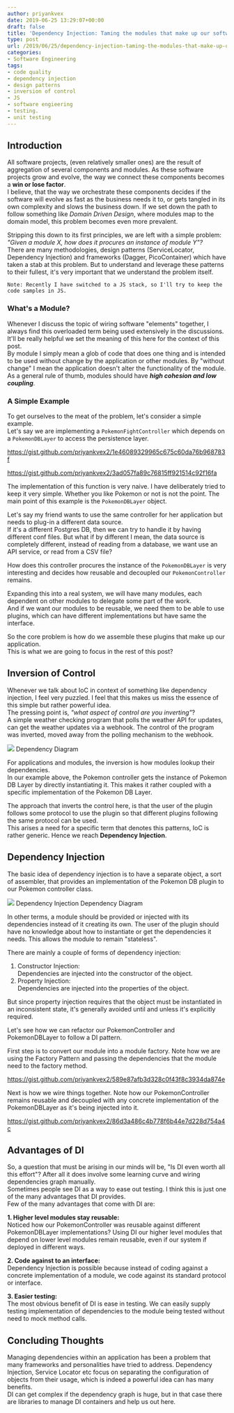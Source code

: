 ```yaml
---
author: priyankvex
date: 2019-06-25 13:29:07+00:00
draft: false
title: 'Dependency Injection: Taming the modules that make up our software.'
type: post
url: /2019/06/25/dependency-injection-taming-the-modules-that-make-up-our-software/
categories:
- Software Engineering
tags:
- code quality
- dependency injection
- design patterns
- inversion of control
- JS
- software engieering
- testing.
- unit testing
---
```





## Introduction







All software projects, (even relatively smaller ones) are the result of aggregation of several components and modules. As these software projects grow and evolve, the way we connect these components becomes a **win or lose factor**.  
I believe, that the way we orchestrate these components decides if the software will evolve as fast as the business needs it to, or gets tangled in its own complexity and slows the business down. If we set down the path to follow something like _Domain Driven Design_, where modules map to the domain model, this problem becomes even more prevalent.







Stripping this down to its first principles, we are left with a simple problem:  
_"Given a module X, how does it procures an instance of module Y"?_   
There are many methodologies, design patterns (ServiceLocator, Dependency Injection) and frameworks (Dagger, PicoContainer) which have taken a stab at this problem. But to understand and leverage these patterns to their fullest, it's very important that we understand the problem itself.






    
    Note: Recently I have switched to a JS stack, so I'll try to keep the code samples in JS.







### What's a Module?







Whenever I discuss the topic of wiring software "elements" together, I always find this overloaded term being used extensively in the discussions. It'll be really helpful we set the meaning of this here for the context of this post.  
By module I simply mean a glob of code that does one thing and is intended to be used without change by the application or other modules. By "without change" I mean the application doesn't alter the functionality of the module.  
As a general rule of thumb, modules should have **_high cohesion _**and**_ low coupling_**.







### A Simple Example







To get ourselves to the meat of the problem, let's consider a simple example.  
Let's say we are implementing a `PokemonFightController` which depends on a `PokemonDBLayer` to access the persistence layer. 








https://gist.github.com/priyankvex2/1e46089329965c675c60da76b968783f









https://gist.github.com/priyankvex2/3ad057fa89c76815ff921514c92f16fa








The implementation of this function is very naive. I have deliberately tried to keep it very simple. Whether you like Pokemon or not is not the point. The main point of this example is the `PokemonDBLayer` object.  
  
Let's say my friend wants to use the same controller for her application but needs to plug-in a different data source.  
If it's a different Postgres DB, then we can try to handle it by having different conf files.	    But what if by different I mean, the data source is completely different, instead of reading from a database, we want use an API service, or read from a CSV file?  
  
How does this controller procures the instance of the `PokemonDBLayer` is very interesting and decides how reusable and decoupled our `PokemonController` remains.







Expanding this into a real system, we will have many modules, each dependent on other modules to delegate some part of the work.  
And if we want our modules to be reusable, we need them to be able to use plugins, which can have different implementations but have same the interface.







So the core problem is how do we assemble these plugins that make up our application.  
This is what we are going to focus in the rest of this post?







## Inversion of Control







Whenever we talk about IoC in context of something like dependency injection, I feel very puzzled. I feel that this makes us miss the essence of this simple but rather powerful idea.  
The pressing point is, _"what aspect of control are you inverting"_?   
A simple weather checking program that polls the weather API for updates, can get the weather updates via a webhook.  The control of the program was inverted, moved away from the polling mechanism to the webhook.







![](https://priyankvex.files.wordpress.com/2019/06/screen-shot-2019-06-24-at-1.02.07-pm.png)
Dependency Diagram







For applications and modules, the inversion is how modules lookup their dependencies.  
In our example above, the Pokemon controller gets the instance of Pokemon DB Layer by directly instantiating it. This makes it rather coupled with a specific implementation of the Pokemon DB Layer. 







The approach that inverts the control here, is that the user of the plugin follows some protocol to use the plugin so that different plugins following the same protocol can be used.  
This arises a need for a specific term that denotes this patterns, IoC is rather generic. Hence we reach **Dependency Injection**.







## Dependency Injection







The basic idea of dependency injection is to have a separate object, a sort of assembler, that provides an implementation of the Pokemon DB plugin to our Pokemon controller class.







![](https://priyankvex.files.wordpress.com/2019/06/screen-shot-2019-06-24-at-1.06.20-pm.png)
Dependency Injection Dependency Diagram







In other terms, a module should be provided or injected with its dependencies instead of it creating its own. The user of the plugin should have no knowledge about how to instantiate or get the dependencies it needs. This allows the module to remain "stateless".







There are mainly a couple of forms of dependency injection:  
1. Constructor Injection:  
   Dependencies are injected into the constructor of the object.  
2. Property Injection:  
	  Dependencies are injected into the properties of the object.  
  
But since property injection requires that the object must be instantiated in an inconsistent state, it's generally avoided until and unless it's explicitly required.  
  
Let's see how we can refactor our PokemonController and PokemonDBLayer to follow a DI pattern.  
  
First step is to convert our module into a module factory. Note how we are using the Factory Pattern and passing the dependencies that the module need to the factory method.








https://gist.github.com/priyankvex2/589e87afb3d328c0f43f8c3934da874e








Next is how we wire things together. Note how our PokemonController remains reusable and decoupled with any concrete implementation of the PokemonDBLayer as it's being injected into it.








https://gist.github.com/priyankvex2/86d3a486c4b778f6b44e7d228d754a4c








## Advantages of DI







So, a question that must be arising in our minds will be, "Is DI even worth all this effort"? After all it does involve some learning curve and wiring dependencies graph manually.  
Sometimes people see DI as a way to ease out testing. I think this is just one of the many advantages that DI provides.  
Few of the many advantages that come with DI are:  
  
**1. Higher level modules stay reusable:**  
Noticed how our PokemonController was reusable against different PokemonDBLayer implementations? Using DI our higher level modules that depend on lower level modules remain reusable, even if our system if deployed in different ways.  
  
**2. Code against to an interface:**  
Dependency Injection is possible because instead of coding against a concrete implementation of a module, we code against its standard protocol or interface.  
  
**3. Easier testing:**  
The most obvious benefit of DI is ease in testing. We can easily supply testing implementation of dependencies to the module being tested without need to mock method calls.







## Concluding Thoughts







Managing dependencies within an application has been a problem that many frameworks and personalities have tried to address. Dependency Injection, Service Locator etc focus on separating the configuration of objects from their usage, which is indeed a powerful idea can has many benefits.  
DI can get complex if the dependency graph is huge, but in that case there are libraries to manage DI containers and help us out here.  




